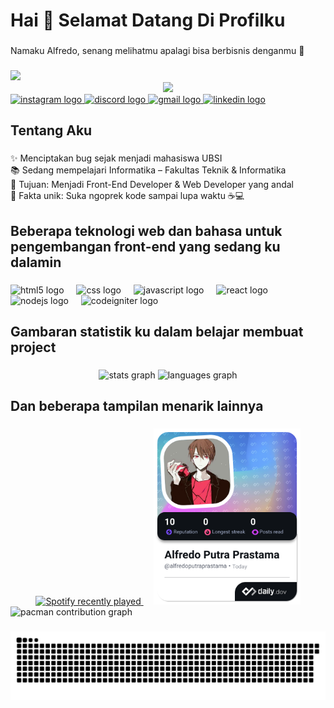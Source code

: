 <h1 align="left">Hai 👋 Selamat Datang Di Profilku</h1>

###

<p align="left">Namaku Alfredo, senang melihatmu apalagi bisa berbisnis denganmu 🤫</p>

###

<img src="Image/Vanitas.gif" width="900">

<div align="center">
  <img src="https://visitor-badge.laobi.icu/badge?page_id=Al0804.Al0804&"  />
</div>

<div align="left">
  <a href="https://instagram.com/alfredopp05" target="_blank">
    <img src="https://img.shields.io/static/v1?message=Instagram&logo=instagram&label=&color=E4405F&logoColor=white&labelColor=&style=for-the-badge" height="35" alt="instagram logo"  />
  </a>
  <a href="https://discord.com/users/701754877482762250" target="_blank">
    <img src="https://img.shields.io/static/v1?message=Discord&logo=discord&label=&color=7289DA&logoColor=white&labelColor=&style=for-the-badge" height="35" alt="discord logo"  />
  </a>
  <a href="alfredoputra0408@gmail.com" target="_blank">
    <img src="https://img.shields.io/static/v1?message=Gmail&logo=gmail&label=&color=D14836&logoColor=white&labelColor=&style=for-the-badge" height="35" alt="gmail logo"  />
  </a>
  <a href="https://www.linkedin.com/in/alfredo-putra-b51992355/" target="_blank">
    <img src="https://img.shields.io/static/v1?message=LinkedIn&logo=linkedin&label=&color=0077B5&logoColor=white&labelColor=&style=for-the-badge" height="35" alt="linkedin logo"  />
  </a>
</div>

###

<h2 align="left">Tentang Aku</h2>

###

<p align="left">✨ Menciptakan bug sejak menjadi mahasiswa UBSI<br>📚 Sedang mempelajari Informatika – Fakultas Teknik & Informatika<br>🎯 Tujuan: Menjadi Front-End Developer & Web Developer yang andal<br>🎲 Fakta unik: Suka ngoprek kode sampai lupa waktu ☕💻</p>

###

<h2 align="left">Beberapa teknologi web dan bahasa untuk pengembangan front-end yang sedang ku dalamin</h2>

###

<div align="left">
  <img src="https://cdn.jsdelivr.net/gh/devicons/devicon/icons/html5/html5-original.svg" height="40" alt="html5 logo"  />
  <img width="12" />
  <img src="https://cdn.jsdelivr.net/gh/devicons/devicon/icons/css3/css3-original.svg" height="40" alt="css logo"  />
  <img width="12" />
  <img src="https://cdn.jsdelivr.net/gh/devicons/devicon/icons/javascript/javascript-original.svg" height="40" alt="javascript logo"  />
  <img width="12" />
  <img src="https://cdn.jsdelivr.net/gh/devicons/devicon/icons/react/react-original.svg" height="40" alt="react logo"  />
  <img width="12" />
  <img src="https://cdn.jsdelivr.net/gh/devicons/devicon/icons/nodejs/nodejs-original.svg" height="40" alt="nodejs logo"  />
  <img width="12" />
  <img src="https://cdn.jsdelivr.net/gh/devicons/devicon/icons/codeigniter/codeigniter-plain.svg" height="40" alt="codeigniter logo"  />
</div>

###

<h2 align="left">Gambaran statistik ku dalam belajar membuat project</h2>

###

<div align="center">
  <img src="https://github-readme-stats.vercel.app/api?username=Al0804&hide_title=false&hide_rank=false&show_icons=true&include_all_commits=true&count_private=true&disable_animations=false&theme=dracula&locale=en&hide_border=false&order=1" height="150" alt="stats graph"  />
  <img src="https://github-readme-stats.vercel.app/api/top-langs?username=Al0804&locale=en&hide_title=false&layout=compact&card_width=320&langs_count=5&theme=dracula&hide_border=false&order=2" height="150" alt="languages graph"  />
</div>

###



###

<h2 align="left">Dan beberapa tampilan menarik lainnya</h2>

###

<div align="center">
  <a href="https://open.spotify.com/user/315lgf75szmchdkpwymh3dfzqb64"><img src="https://spotify-recently-played-readme.vercel.app/api?user=315lgf75szmchdkpwymh3dfzqb64&count=5" alt="Spotify recently played"  />
  </a>
  <img width="12" />
  <a href="https://app.daily.dev/alfredoputraprastama"><img src="Image/alfredoputraprastama.png" width="235" alt="pow's Dev Card"/></a>
</div>

<picture>
  <source media="(prefers-color-scheme: dark)" srcset="https://raw.githubusercontent.com/Al0804/Al0804/output/pacman-contribution-graph-dark.svg">
  <source media="(prefers-color-scheme: light)" srcset="https://raw.githubusercontent.com/Al0804/Al0804/output/pacman-contribution-graph.svg">
  <img alt="pacman contribution graph" src="https://raw.githubusercontent.com/Al0804/Al0804/output/pacman-contribution-graph.svg">
</picture>

###

<img src="https://raw.githubusercontent.com/Al0804/Al0804/output/snake.svg" alt="Snake animation" />

###